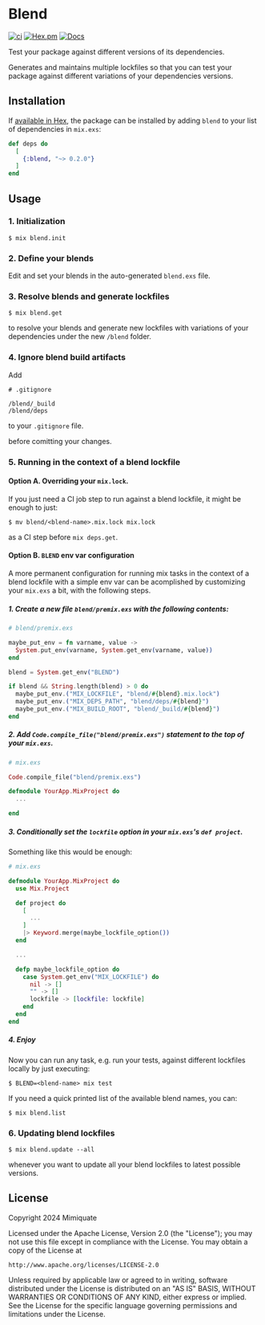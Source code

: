 # Blend

[![ci](https://github.com/mimiquate/blend/actions/workflows/ci.yml/badge.svg?branch=main)](https://github.com/mimiquate/blend/actions?query=branch%3Amain)
[![Hex.pm](https://img.shields.io/hexpm/v/blend.svg)](https://hex.pm/packages/blend)
[![Docs](https://img.shields.io/badge/docs-gray.svg)](https://hexdocs.pm/blend)

Test your package against different versions of its dependencies.

Generates and maintains multiple lockfiles so that you can test your package
against different variations of your dependencies versions.

## Installation

If [available in Hex](https://hex.pm/docs/publish), the package can be installed
by adding `blend` to your list of dependencies in `mix.exs`:

```elixir
def deps do
  [
    {:blend, "~> 0.2.0"}
  ]
end
```

## Usage

### 1. Initialization

```
$ mix blend.init
```

### 2. Define your blends

Edit and set your blends in the auto-generated `blend.exs` file.


### 3. Resolve blends and generate lockfiles

```
$ mix blend.get
```

to resolve your blends and generate new lockfiles with variations of your dependencies under the new `/blend` folder.

### 4. Ignore blend build artifacts

Add

```
# .gitignore

/blend/_build
/blend/deps
```

to your `.gitignore` file.

before comitting your changes.


### 5. Running in the context of a blend lockfile

#### Option A. Overriding your `mix.lock`.

If you just need a CI job step to run against a blend lockfile, it might be enough to just:

```
$ mv blend/<blend-name>.mix.lock mix.lock
```

as a CI step before `mix deps.get`.

#### Option B. `BLEND` env var configuration

A more permanent configuration for running mix tasks in the context of a blend lockfile with a simple env var
can be acomplished by customizing your `mix.exs` a bit, with the following steps.

##### 1. Create a new file `blend/premix.exs` with the following contents:

```elixir
# blend/premix.exs

maybe_put_env = fn varname, value ->
  System.put_env(varname, System.get_env(varname, value))
end

blend = System.get_env("BLEND")

if blend && String.length(blend) > 0 do
  maybe_put_env.("MIX_LOCKFILE", "blend/#{blend}.mix.lock")
  maybe_put_env.("MIX_DEPS_PATH", "blend/deps/#{blend}")
  maybe_put_env.("MIX_BUILD_ROOT", "blend/_build/#{blend}")
end
```

##### 2. Add `Code.compile_file("blend/premix.exs")` statement to the top of your `mix.exs`.

```elixir
# mix.exs

Code.compile_file("blend/premix.exs")

defmodule YourApp.MixProject do
  ...

end
```

##### 3. Conditionally set the `lockfile` option in your `mix.exs`'s `def project`.

Something like this would be enough:

```elixir
# mix.exs

defmodule YourApp.MixProject do
  use Mix.Project

  def project do
    [
      ...
    ]
    |> Keyword.merge(maybe_lockfile_option())
  end

  ...

  defp maybe_lockfile_option do
    case System.get_env("MIX_LOCKFILE") do
      nil -> []
      "" -> []
      lockfile -> [lockfile: lockfile]
    end
  end
end
```

##### 4. Enjoy

Now you can run any task, e.g. run your tests, against different lockfiles locally by just executing:

```
$ BLEND=<blend-name> mix test
```

If you need a quick printed list of the available blend names, you can:

```
$ mix blend.list
```

### 6. Updating blend lockfiles

```
$ mix blend.update --all
```

whenever you want to update all your blend lockfiles to latest possible versions.

## License

Copyright 2024 Mimiquate

Licensed under the Apache License, Version 2.0 (the "License");
you may not use this file except in compliance with the License.
You may obtain a copy of the License at

    http://www.apache.org/licenses/LICENSE-2.0

Unless required by applicable law or agreed to in writing, software
distributed under the License is distributed on an "AS IS" BASIS,
WITHOUT WARRANTIES OR CONDITIONS OF ANY KIND, either express or implied.
See the License for the specific language governing permissions and
limitations under the License.
